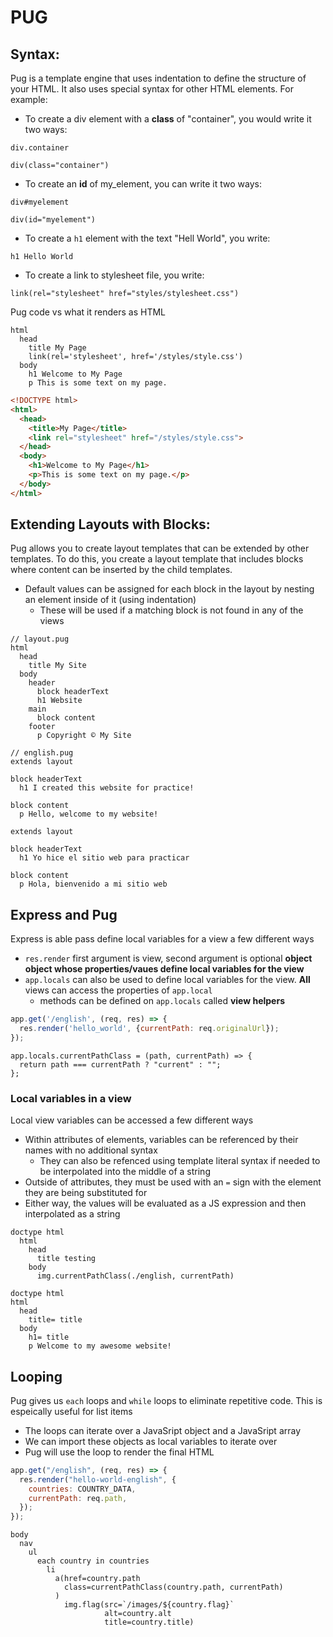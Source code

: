 # PUG
## Syntax:
Pug is a template engine that uses indentation to define the structure of your HTML. It also uses special syntax for other HTML elements. For example:
- To create a div element with a **class** of "container", you would write it two ways:
```pug
div.container
```
```pug
div(class="container")
```

- To create an **id** of my_element, you can write it two ways:
```pug
div#myelement
```
```pug
div(id="myelement")
```
- To create a `h1` element with the text "Hell World", you write:
```pug
h1 Hello World
```

- To create a link to stylesheet file, you write:
```pug
link(rel="stylesheet" href="styles/stylesheet.css")
```

Pug code vs what it renders as HTML
```pug
html
  head
    title My Page
    link(rel='stylesheet', href='/styles/style.css')
  body
    h1 Welcome to My Page
    p This is some text on my page.
```
```html
<!DOCTYPE html>
<html>
  <head>
    <title>My Page</title>
    <link rel="stylesheet" href="/styles/style.css">
  </head>
  <body>
    <h1>Welcome to My Page</h1>
    <p>This is some text on my page.</p>
  </body>
</html>
```

## Extending Layouts with Blocks:

Pug allows you to create layout templates that can be extended by other templates. To do this, you create a layout template that includes blocks where content can be inserted by the child templates.
- Default values can be assigned for each block in the layout by nesting an element inside of it (using indentation)
  - These will be used if a matching block is not found in any of the views
```pug
// layout.pug
html
  head
    title My Site
  body
    header
      block headerText
      h1 Website
    main
      block content
    footer
      p Copyright © My Site
```
```pug
// english.pug
extends layout

block headerText
  h1 I created this website for practice!

block content
  p Hello, welcome to my website!
```
```spanish.pug
extends layout

block headerText
  h1 Yo hice el sitio web para practicar

block content
  p Hola, bienvenido a mi sitio web
```

## Express and Pug ##
Express is able pass define local variables for a view a few different ways
- `res.render` first argument is view, second argument is optional **object object whose properties/vaues define local variables for the view**
- `app.locals` can also be used to define local variables for the view. **All** views can access the properties of `app.local`
  - methods can be defined on `app.locals` called **view helpers**

```javascript
app.get('/english', (req, res) => {
  res.render('hello_world', {currentPath: req.originalUrl});
});
```
```
app.locals.currentPathClass = (path, currentPath) => {
  return path === currentPath ? "current" : "";
};
```
### Local variables in a view
Local view variables can be accessed a few different ways
- Within attributes of elements, variables can be referenced by their names with no additional syntax
  - They can also be refenced using template literal syntax if needed to be interpolated into the middle of a string
- Outside of attributes, they must be used with an `=` sign with the element they are being substituted for
- Either way, the values will be evaluated as a JS expression and then interpolated as a string
```pug
doctype html
  html
    head
      title testing
    body
      img.currentPathClass(./english, currentPath)
```
```pug
doctype html
html
  head
    title= title
  body
    h1= title
    p Welcome to my awesome website!

```
## Looping
Pug gives us `each` loops and `while` loops to eliminate repetitive code. This is espeically useful for list items
- The loops can iterate over a JavaSript object and a JavaSript array
- We can import these objects as local variables to iterate over
- Pug will use the loop to render the final HTML 
```javascript
app.get("/english", (req, res) => {
  res.render("hello-world-english", {
    countries: COUNTRY_DATA,
    currentPath: req.path,
  });
});
```
```pug
body
  nav
    ul
      each country in countries
        li
          a(href=country.path
            class=currentPathClass(country.path, currentPath)
          )
            img.flag(src=`/images/${country.flag}`
                     alt=country.alt
                     title=country.title)
```
